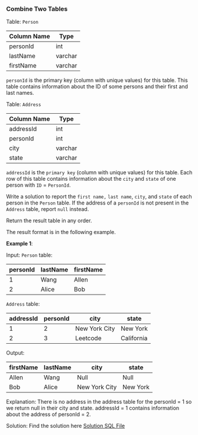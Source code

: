 ### Combine Two Tables

Table: `Person`

| Column Name | Type    |
|-------------|---------|
| personId    | int     |
| lastName    | varchar |
| firstName   | varchar |

`personId` is the primary key (column with unique values) for this table.
This table contains information about the ID of some persons and their first and last names.

Table: `Address`

| Column Name | Type    |
|-------------|---------|
| addressId   | int     |
| personId    | int     |
| city        | varchar |
| state       | varchar |

`addressId` is the `primary key` (column with unique values) for this table.
Each row of this table contains information about the `city` and `state` of one person with `ID` = `PersonId`.

Write a solution to report the `first name,` `last name`, `city`, and `state` of each person in the `Person` table. If the address of a `personId` is not present in the `Address` table, report `null` instead.

Return the result table in any order.

The result format is in the following example.

**Example 1**:

Input:
`Person` table:

| personId | lastName | firstName |
|----------|----------|-----------|
| 1        | Wang     | Allen     |
| 2        | Alice    | Bob       |

`Address` table:

| addressId | personId | city          | state      |
|-----------|----------|---------------|------------|
| 1         | 2        | New York City | New York   |
| 2         | 3        | Leetcode      | California |

Output:

| firstName | lastName | city          | state    |
|-----------|----------|---------------|----------|
| Allen     | Wang     | Null          | Null     |
| Bob       | Alice    | New York City | New York |

Explanation:
There is no address in the address table for the personId = 1 so we return null in their city and state.
addressId = 1 contains information about the address of personId = 2.

Solution:
Find the solution here [Solution SQL File](./solutions/solution1.sql)